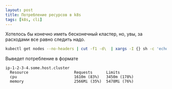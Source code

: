 ```yaml
---
layout: post
title: Потребление ресурсов в k8s
tags: [k8s, cli]
---
```

Хотелось бы конечно иметь бесконечный кластер, но, увы, за расходами все равно следить надо.
```sh
kubectl get nodes --no-headers | cut -f1 -d\  | xargs -I {} sh -c 'echo {} ; kubectl describe node {} | grep Allocated -A 5 | grep -ve percent -ve -- ; echo '
```
Выведет потребление в формате
```
ip-1-2-3-4.some.host.cluster
  Resource                    Requests      Limits
  cpu                         1610m (83%)   3450m (178%)
  memory                      2566Mi (35%)  5478Mi (76%)
```

